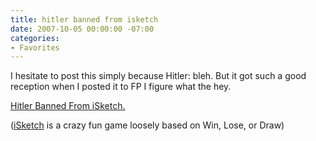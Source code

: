 ```yaml
---
title: hitler banned from isketch
date: 2007-10-05 00:00:00 -07:00
categories:
- Favorites
---
```


<p>I hesitate to post this simply because Hitler: bleh. But it got such a good reception when I posted it to FP I figure what the hey.</p>

<p><a href="http://www.youtube.com/watch?v=DNORxrSK01k">Hitler Banned From iSketch.</a></p>

<p>(<a href="http://www.isketch.net/">iSketch</a> is a crazy fun game loosely based on Win, Lose, or Draw)</p>
